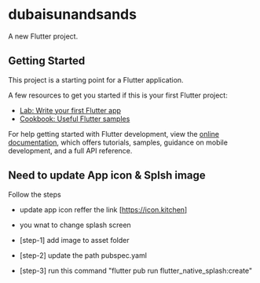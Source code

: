 # dubaisunandsands

A new Flutter project.

## Getting Started

This project is a starting point for a Flutter application.

A few resources to get you started if this is your first Flutter project:

- [Lab: Write your first Flutter app](https://docs.flutter.dev/get-started/codelab)
- [Cookbook: Useful Flutter samples](https://docs.flutter.dev/cookbook)

For help getting started with Flutter development, view the
[online documentation](https://docs.flutter.dev/), which offers tutorials,
samples, guidance on mobile development, and a full API reference.

## Need to update App icon & Splsh image

Follow the steps

- update app icon reffer the link [https://icon.kitchen]
- you wnat to change splash screen 
- [step-1]  add image to asset folder 
- [step-2]  update the path pubspec.yaml
    <!-- flutter_native_splash:
  image: assets/images/logo_splash.png -->

- [step-3] run this command "flutter pub run flutter_native_splash:create"